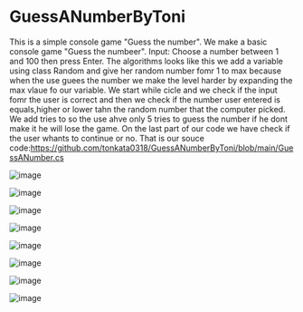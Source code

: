 # GuessANumberByToni
This is a simple console game "Guess the number".
We make a basic console game "Guess the numbeer".
Input:
Choose a number between 1 and 100 then press Enter.
The algorithms looks like this we add a variable using class Random and give her random number fomr 1 to max because when the use guees the number we make the level harder by expanding the max vlaue fo our variable.
We start while cicle and we check if the input fomr the user is correct and then we check if the number user entered is equals,higher or lower tahn the random number that the computer picked.
We add tries to so the use ahve only 5 tries to guess the number if he dont make it he will lose the game.
On the last part of our code we have check if the user whants to continue or no.
That is our souce code:https://github.com/tonkata0318/GuessANumberByToni/blob/main/GuessANumber.cs






![image](https://user-images.githubusercontent.com/51849947/192464026-840fcac9-4db2-4d84-8f2a-80f4733871eb.png)






![image](https://user-images.githubusercontent.com/51849947/192464079-b1a30bcc-765b-435a-ab78-4ec696b9203b.png)




![image](https://user-images.githubusercontent.com/51849947/192464137-9b27ab77-0fa8-479b-831e-44f94052f5fa.png)




![image](https://user-images.githubusercontent.com/51849947/192464233-d4d2e6ad-4bf3-409f-b8d6-9dccbd4e0773.png)





![image](https://user-images.githubusercontent.com/51849947/192464274-42812ff3-7de4-4759-ac17-a014ce8a1992.png)




![image](https://user-images.githubusercontent.com/51849947/192464314-0178f44b-cb9f-4f01-af51-32497bc59504.png)






![image](https://user-images.githubusercontent.com/51849947/192464369-c7e9d54f-a939-4c9c-a2db-144cf1bcb03a.png)






![image](https://user-images.githubusercontent.com/51849947/192464831-040d53e2-0d08-4956-9913-72daecf3bb60.png)
